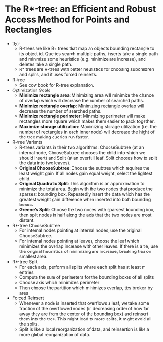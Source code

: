 # The R\*-tree: an Efficient and Robust Access Method for Points and Rectangles
- tl;dr
    - R-trees are like B+ trees that map an objects bounding rectangle to its
      object id. Queries search multiple paths, inserts take a single path and
      minimize some heuristics (e.g. minimize are increase), and deletes take a
      single path.
    - R\* trees are R-trees with better heuristics for choosing subchildren and
      splits, and it uses forced reinserts.
- R-tree
    - See cow book for R-tree explanation.
- Optimization Goals
    - __Minimize rectangle area__: Minimizing area will minimize the chance of
      overlap which will decrease the number of searched paths.
    - __Minimize rectangle overlap__: Minimizing rectangle overlap will
      decrease the number of searched paths.
    - __Minimize rectangle perimeter__: Minimizing perimeter will make
      rectangles more square which makes them easier to pack together.
    - __Maximize storage utilization__: Maximizing storage utilization (i.e.
      the number of rectangles in each inner node) will decrease the hight of
      the tree making queries run faster.
- R-tree Variants
    - R-trees variants in their two algorithms: ChooseSubtree (at an internal
      node, ChooseSubtree chooses the child into which we should insert) and
      Split (at an overfull leaf, Split chooses how to split the data into two
      leaves).
    - __Original ChooseSubtree__: Choose the subtree which requires the least
      weight gain. If all nodes gain equal weight, select the lightest child.
    - __Original Quadratic Split__: This algorithm is an approximation to
      minimize the total area. Begin with the two nodes that produce the
      sparsest bounding box. Repeatedly insert the data which has the greatest
      weight gain difference when inserted into both bounding boxes.
    - __Greene's Split__: Choose the two nodes with sparsest bounding box, then
      split nodes in half along the axis that the two nodes are most distant.
- R\*-tree ChooseSubtree
    - For internal nodes pointing at internal nodes, use the original
      ChooseSubtree.
    - For internal nodes pointing at leaves, choose the leaf which minimizes
      the overlap increase with other leaves. If there is a tie, use the
      original heuristics of minimizing are increase, breaking ties on smallest
      area.
- R\*-tree Split
    - For each axis, perform all splits where each split has at least m entries
    - Compute the sum of perimeters for the bounding boxes of all splits
    - Choose axis which minimizes perimeter
    - Then choose the partition which minimizes overlap, ties broken by area
- Forced Reinsert
    - Whenever a node is inserted that overflows a leaf, we take some fraction
      of the overflowed nodes (in decreasing order of how far away they are
      from the center of the bounding box) and reinsert them into the tree.
      This might lead to more splits, it might avoid all the splits.
    - Split is like a local reorganization of data, and reinsertion is like a
      more global reorganization of data.
